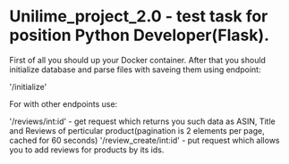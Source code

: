 # Unilime_project_2.0 - test task for position Python Developer(Flask).

First of all you should up your Docker container. After that you should initialize database and parse files with saveing them using endpoint:

'/initialize'

For with other endpoints use:

'/reviews/int:id' - get request which returns you such data as ASIN, Title and Reviews of perticular product(pagination is 2 elements per page, cached for 60 seconds)
'/review_create/int:id' - put request which allows you to add reviews for products by its ids.
